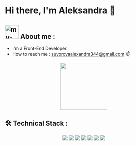 # Hi there, I'm Aleksandra 👋

## <img width="44" alt="my-photo" src="https://github.com/Alexandra376/Alexandra376/assets/119896011/1775cc52-e31f-424c-96dd-fd5887e9fbb4"> About me :

*   I'm a Front-End Developer.
*   How to reach me : <a href='mailto:suvorovaalexandra344@gmail.com'>suvorovaalexandra344@gmail.com</a> 📫</p>

<p align='center'>
    <a href="https://github.com/romankh3/github-readme-stats"><img height=150
                                                                   src="https://github-readme-stats.vercel.app/api/top-langs/?username=romankh3&layout=compact"/></a>
</p>

## 🛠 Technical Stack : 

<p align='center'>
    <a>
        <img src="https://img.shields.io/badge/JavaScript-323330?style=for-the-badge&logo=javascript&logoColor=F7DF1E"/>
    </a>
   <a>
       <img src="https://img.shields.io/badge/HTML5-E34F26?style=for-the-badge&logo=html5&logoColor=white"/>
   </a>
   <a>
        <img src="https://img.shields.io/badge/CSS3-1572B6?style=for-the-badge&logo=css3&logoColor=white"/>
    </a>    
   <a>
        <img src="https://img.shields.io/badge/Sass-CC6699?style=for-the-badge&logo=sass&logoColor=white"/>
   </a>
   <a>
        <img src="https://img.shields.io/badge/TypeScript-007ACC?style=for-the-badge&logo=typescript&logoColor=white"/>
    </a>
    <a>
        <img src="https://img.shields.io/badge/Webpack-8DD6F9?style=for-the-badge&logo=Webpack&logoColor=white"/>
    </a>
    <a>
        <img src="https://img.shields.io/badge/React-20232A?style=for-the-badge&logo=react&logoColor=61DAFB"/>
    </a>
</p>
